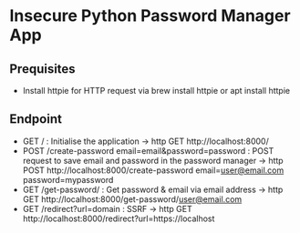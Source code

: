 # Insecure Python Password Manager App

## Prequisites
* Install httpie for HTTP request via brew install httpie or apt install httpie



## Endpoint

* GET / : Initialise the application -> http GET http://localhost:8000/
* POST /create-password email=email&password=password : POST request to save email and password in the password manager -> http POST http://localhost:8000/create-password email=user@email.com password=mypassword
* GET /get-password/<email> :  Get password & email via email address -> http GET http://localhost:8000/get-password/user@email.com
* GET /redirect?url=domain : SSRF -> http GET http://localhost:8000/redirect?url=https://localhost

